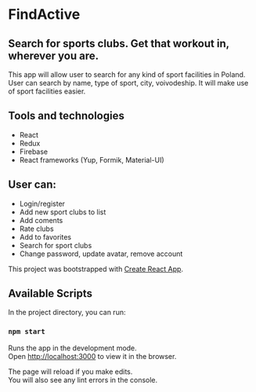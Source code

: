 # FindActive

## Search for sports clubs. Get that workout in, wherever you are.

This app will allow user to search for any kind of sport facilities in Poland. User can search by name, type of sport, city, voivodeship. It will make use of sport facilities easier.

## Tools and technologies
* React
* Redux
* Firebase
* React frameworks (Yup, Formik, Material-UI)

## User can: 
* Login/register
* Add new sport clubs to list
* Add coments
* Rate clubs
* Add to favorites
* Search for sport clubs
* Change password, update avatar, remove account



This project was bootstrapped with [Create React App](https://github.com/facebook/create-react-app).

## Available Scripts

In the project directory, you can run:

### `npm start`

Runs the app in the development mode.<br />
Open [http://localhost:3000](http://localhost:3000) to view it in the browser.

The page will reload if you make edits.<br />
You will also see any lint errors in the console.
